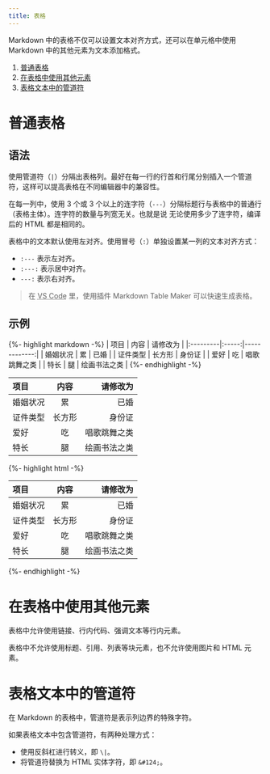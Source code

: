 ```yaml
---
title: 表格
---
```


Markdown 中的表格不仅可以设置文本对齐方式，还可以在单元格中使用 Markdown 中的其他元素为文本添加格式。

1. [普通表格](#普通表格)
2. [在表格中使用其他元素](#在表格中使用其他元素)
3. [表格文本中的管道符](#表格文本中的管道符)

# 普通表格

## 语法

使用管道符（`|`）分隔出表格列。最好在每一行的行首和行尾分别插入一个管道符，这样可以提高表格在不同编辑器中的兼容性。

在每一列中，使用 3 个或 3 个以上的连字符（`---`）分隔标题行与表格中的普通行（表格主体）。连字符的数量与列宽无关。也就是说 无论使用多少了连字符，编译后的 HTML 都是相同的。

表格中的文本默认使用左对齐。使用冒号（`:`）单独设置某一列的文本对齐方式：

- `:---` 表示左对齐。
- `:---:` 表示居中对齐。
- `---:` 表示右对齐。

> 在 <abbr title="Visual Studio Code">VS Code</abbr> 里，使用插件 Markdown Table Maker 可以快速生成表格。

## 示例

{%- highlight markdown -%}
| 项目     |  内容  |     请修改为 |
|:---------|:-----:|-------------:|
| 婚姻状况 |   累   |         已婚 |
| 证件类型 | 长方形 |       身份证 |
| 爱好     |   吃   | 唱歌跳舞之类 |
| 特长     |   腿   | 绘画书法之类 |
{%- endhighlight -%}

<div class='exmp'>
  <div class='exmp-container'>
    <table>
      <thead>
        <tr>
          <th style="text-align:left">项目</th>
          <th style="text-align:center">内容</th>
          <th style="text-align:right">请修改为</th>
        </tr>
      </thead>
      <tbody>
        <tr>
          <td style="text-align:left">婚姻状况</td>
          <td style="text-align:center">累</td>
          <td style="text-align:right">已婚</td>
        </tr>
        <tr>
          <td style="text-align:left">证件类型</td>
          <td style="text-align:center">长方形</td>
          <td style="text-align:right">身份证</td>
        </tr>
        <tr>
          <td style="text-align:left">爱好</td>
          <td style="text-align:center">吃</td>
          <td style="text-align:right">唱歌跳舞之类</td>
        </tr>
        <tr>
          <td style="text-align:left">特长</td>
          <td style="text-align:center">腿</td>
          <td style="text-align:right">绘画书法之类</td>
        </tr>
      </tbody>
    </table>
  </div>
</div>

{%- highlight html -%}
<table>
  <thead>
    <tr>
      <th style="text-align:left">项目</th>
      <th style="text-align:center">内容</th>
      <th style="text-align:right">请修改为</th>
    </tr>
  </thead>
  <tbody>
    <tr>
      <td style="text-align:left">婚姻状况</td>
      <td style="text-align:center">累</td>
      <td style="text-align:right">已婚</td>
    </tr>
    <tr>
      <td style="text-align:left">证件类型</td>
      <td style="text-align:center">长方形</td>
      <td style="text-align:right">身份证</td>
    </tr>
    <tr>
      <td style="text-align:left">爱好</td>
      <td style="text-align:center">吃</td>
      <td style="text-align:right">唱歌跳舞之类</td>
    </tr>
    <tr>
      <td style="text-align:left">特长</td>
      <td style="text-align:center">腿</td>
      <td style="text-align:right">绘画书法之类</td>
    </tr>
  </tbody>
</table>
{%- endhighlight -%}

# 在表格中使用其他元素

表格中允许使用链接、行内代码、强调文本等行内元素。

表格中不允许使用标题、引用、列表等块元素，也不允许使用图片和 HTML 元素。

# 表格文本中的管道符

在 Markdown 的表格中，管道符是表示列边界的特殊字符。

如果表格文本中包含管道符，有两种处理方式：

- 使用反斜杠进行转义，即 `\|`。
- 将管道符替换为 HTML 实体字符，即 `&#124;`。




